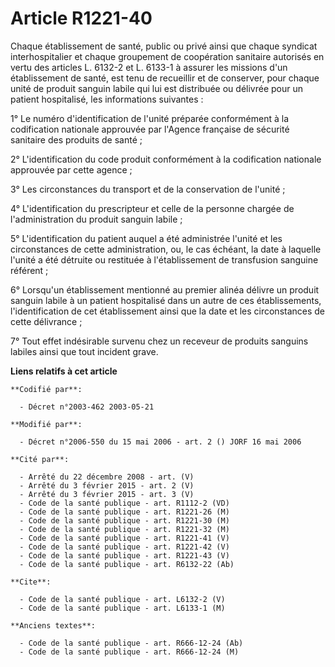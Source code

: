 # Article R1221-40

Chaque établissement de santé, public ou privé ainsi que chaque syndicat interhospitalier et chaque groupement de coopération
sanitaire autorisés en vertu des articles L. 6132-2 et L. 6133-1 à assurer les missions d'un établissement de santé, est tenu
de recueillir et de conserver, pour chaque unité de produit sanguin labile qui lui est distribuée ou délivrée pour un patient
hospitalisé, les informations suivantes :

1° Le numéro d'identification de l'unité préparée conformément à la codification nationale approuvée par l'Agence française
de sécurité sanitaire des produits de santé ;

2° L'identification du code produit conformément à la codification nationale approuvée par cette agence ;

3° Les circonstances du transport et de la conservation de l'unité ;

4° L'identification du prescripteur et celle de la personne chargée de l'administration du produit sanguin labile ;

5° L'identification du patient auquel a été administrée l'unité et les circonstances de cette administration, ou, le cas
échéant, la date à laquelle l'unité a été détruite ou restituée à l'établissement de transfusion sanguine référent ;

6° Lorsqu'un établissement mentionné au premier alinéa délivre un produit sanguin labile à un patient hospitalisé dans un
autre de ces établissements, l'identification de cet établissement ainsi que la date et les circonstances de cette
délivrance ;

7° Tout effet indésirable survenu chez un receveur de produits sanguins labiles ainsi que tout incident grave.

**Liens relatifs à cet article**

	**Codifié par**:

	  - Décret n°2003-462 2003-05-21

	**Modifié par**:

	  - Décret n°2006-550 du 15 mai 2006 - art. 2 () JORF 16 mai 2006

	**Cité par**:

	  - Arrêté du 22 décembre 2008 - art. (V)
	  - Arrêté du 3 février 2015 - art. 2 (V)
	  - Arrêté du 3 février 2015 - art. 3 (V)
	  - Code de la santé publique - art. R1112-2 (VD)
	  - Code de la santé publique - art. R1221-26 (M)
	  - Code de la santé publique - art. R1221-30 (M)
	  - Code de la santé publique - art. R1221-32 (M)
	  - Code de la santé publique - art. R1221-41 (V)
	  - Code de la santé publique - art. R1221-42 (V)
	  - Code de la santé publique - art. R1221-43 (V)
	  - Code de la santé publique - art. R6132-22 (Ab)

	**Cite**:

	  - Code de la santé publique - art. L6132-2 (V)
	  - Code de la santé publique - art. L6133-1 (M)

	**Anciens textes**:

	  - Code de la santé publique - art. R666-12-24 (Ab)
	  - Code de la santé publique - art. R666-12-24 (M)

